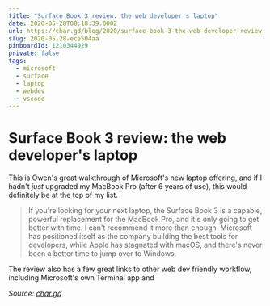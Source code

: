```yaml
---
title: "Surface Book 3 review: the web developer's laptop"
date: 2020-05-28T08:18:39.000Z
url: https://char.gd/blog/2020/surface-book-3-the-web-developer-review
slug: 2020-05-28-ece504aa
pinboardId: 1210344929
private: false
tags:
  - microsoft
  - surface
  - laptop
  - webdev
  - vscode
---
```


# Surface Book 3 review: the web developer's laptop

This is Owen's great walkthrough of Microsoft's new laptop offering, and if I hadn't _just_ upgraded my MacBook Pro (after 6 years of use), this would definitely be at the top of my list.

> If you're looking for your next laptop, the Surface Book 3 is a capable, powerful replacement for the MacBook Pro, and it's only going to get better with time. I can't recommend it more than enough. Microsoft has positioned itself as the company building the best tools for developers, while Apple has stagnated with macOS, and there's never been a better time to jump over to Windows.

The review also has a few great links to other web dev friendly workflow, including Microsoft's own Terminal app and

_Source: [char.gd](https://char.gd/blog/2020/surface-book-3-the-web-developer-review)_
